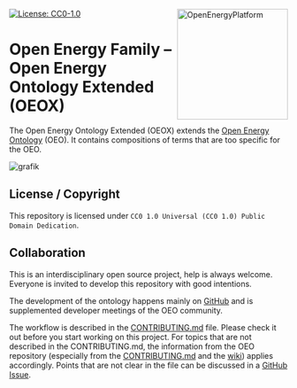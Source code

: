 ﻿<a href="https://openenergy-platform.org/"><img align="right" width="200" height="200" src="https://avatars2.githubusercontent.com/u/37101913?s=400&u=9b593cfdb6048a05ea6e72d333169a65e7c922be&v=4" alt="OpenEnergyPlatform"></a>

[![License: CC0-1.0](https://img.shields.io/badge/License-CC0%201.0-lightgrey.svg)](http://creativecommons.org/publicdomain/zero/1.0/)

# Open Energy Family – Open Energy Ontology Extended (OEOX)

The Open Energy Ontology Extended (OEOX) extends the [Open Energy Ontology](https://github.com/OpenEnergyPlatform/ontology) (OEO). It contains compositions of terms that are too specific for the OEO.

![grafik](https://github.com/OpenEnergyPlatform/oeo-extended/assets/38690039/7fddb3d5-ae7f-400d-bae6-da8d8bfb04b6)

## License / Copyright

This repository is licensed under `CC0 1.0 Universal (CC0 1.0) Public Domain Dedication`.

## Collaboration

This is an interdisciplinary open source project, help is always welcome.
Everyone is invited to develop this repository with good intentions.

The development of the ontology happens mainly on [GitHub](https://github.com/OpenEnergyPlatform/oeo-extended) and is supplemented developer meetings of the OEO community. 


The workflow is described in the [CONTRIBUTING.md](https://github.com/OpenEnergyPlatform/oeo-extended/blob/dev/CONTRIBUTING.md) file.
Please check it out before you start working on this project.
For topics that are not described in the CONTRIBUTING.md, the information from the OEO repository (especially from the [CONTRIBUTING.md](https://github.com/OpenEnergyPlatform/ontology/blob/dev/CONTRIBUTING.md) and the [wiki](https://github.com/OpenEnergyPlatform/ontology/wiki)) applies accordingly.
Points that are not clear in the file can be discussed in a [GitHub Issue](https://github.com/OpenEnergyPlatform/oeo-extended/issues/new/choose).


